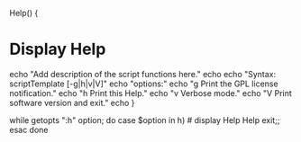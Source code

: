 Help()
{
   # Display Help
   echo "Add description of the script functions here."
   echo
   echo "Syntax: scriptTemplate [-g|h|v|V]"
   echo "options:"
   echo "g     Print the GPL license notification."
   echo "h     Print this Help."
   echo "v     Verbose mode."
   echo "V     Print software version and exit."
   echo
}


while getopts ":h" option; do
   case $option in
      h) # display Help
         Help
         exit;;
   esac
done

